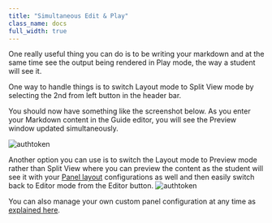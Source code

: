 ```yaml
---
title: "Simultaneous Edit & Play"
class_name: docs
full_width: true
---
```


One really useful thing you can do is to be writing your markdown and at the same time see the output being rendered in Play mode, the way a student will see it.

One way to handle things is to  switch Layout mode to Split View mode by selecting the 2nd from left button in the header bar.

You should now have something like the screenshot below. As you enter your Markdown content in the Guide editor, you will see the Preview window updated simultaneously.

<img alt="authtoken" src="/img/docs/guides/simultaneous.png" class="simple"/>

Another option you can use is to switch the Layout mode to Preview mode rather than Split View where you can preview the content as the student will see it with your [Panel layout](/docs/content/authoring/layouts/) configurations as well and then easily switch back to Editor mode from the Editor button.
<img alt="authtoken" src="/img/docs/guides/editor.png" class="simple"/>


You can also manage your own custom panel configuration at any time as [explained here](/docs/ide/panels/).